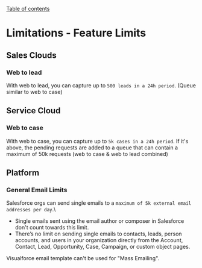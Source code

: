 [Table of contents](../Documentation.md)
# Limitations - Feature Limits


## Sales Clouds
### Web to lead 
With web to lead, you can capture up to `500 leads in a 24h period`. (Queue similar to web to case)

## Service Cloud
### Web to case

With web to case, you can capture up to `5k cases in a 24h period`. If it's above, the pending requests are added to a queue that can contain a maximum of 50k requests (web to case & web to lead combined)

## Platform
### General Email Limits
Salesforce orgs can send single emails to a `maximum of 5k external email addresses per day`.\
- Single emails sent using the email author or composer in Salesforce don't count towards this limit.
- There’s no limit on sending single emails to contacts, leads, person accounts, and users in your organization directly from the Account, Contact, Lead, Opportunity, Case, Campaign, or custom object pages.

Visualforce email template can't be used for "Mass Emailing".
